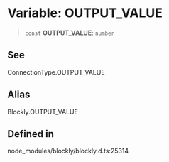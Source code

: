 # Variable: OUTPUT_VALUE

> `const` **OUTPUT_VALUE**: `number`

## See

ConnectionType.OUTPUT_VALUE

## Alias

Blockly.OUTPUT_VALUE

## Defined in

node_modules/blockly/blockly.d.ts:25314
